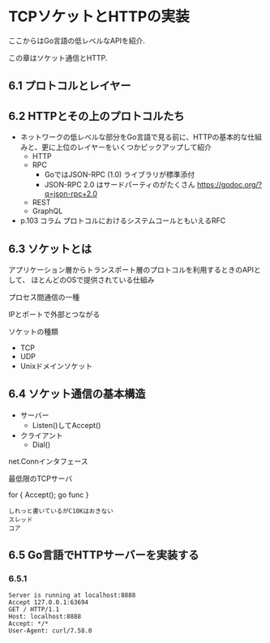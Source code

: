 # TCPソケットとHTTPの実装

ここからはGo言語の低レベルなAPIを紹介.

この章はソケット通信とHTTP.

## 6.1 プロトコルとレイヤー

## 6.2 HTTPとその上のプロトコルたち

* ネットワークの低レベルな部分をGo言語で見る前に、HTTPの基本的な仕組みと、更に上位のレイヤーをいくつかピックアップして紹介
    * HTTP
    * RPC
        * GoではJSON-RPC (1.0) ライブラリが標準添付
        * JSON-RPC 2.0 はサードパーティのがたくさん <https://godoc.org/?q=json-rpc+2.0>
    * REST
    * GraphQL
* p.103 コラム プロトコルにおけるシステムコールともいえるRFC

## 6.3 ソケットとは

アプリケーション層からトランスポート層のプロトコルを利用するときのAPIとして、
ほとんどのOSで提供されている仕組み

プロセス間通信の一種

IPとポートで外部とつながる

ソケットの種類

* TCP
* UDP
* Unixドメインソケット

## 6.4 ソケット通信の基本構造

* サーバー
    * Listen()してAccept()
* クライアント
    * Dial()

net.Connインタフェース

最低限のTCPサーバ

for { Accept(); go func }

    しれっと書いているがC10Kはおきない
    スレッド
    コア

## 6.5 Go言語でHTTPサーバーを実装する

### 6.5.1

```
Server is running at localhost:8888
Accept 127.0.0.1:63694
GET / HTTP/1.1
Host: localhost:8888
Accept: */*
User-Agent: curl/7.58.0
```

